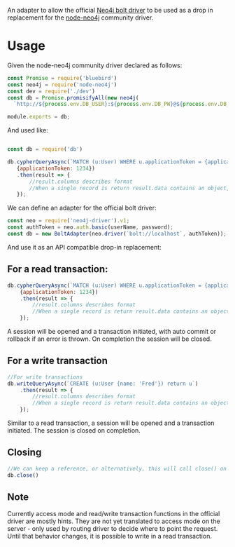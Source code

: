 An adapter to allow the official <a href="https://github.com/neo4j/neo4j-javascript-driver">Neo4j bolt driver</a> 
to be used as a drop in replacement for the <a href="https://github.com/thingdom/node-neo4j">node-neo4j</a> community 
driver. 

# Usage

Given the node-neo4j community driver declared as follows: 

```javascript 1.6
const Promise = require('bluebird')
const neo4j = require('node-neo4j')
const dev = require('./dev')
const db = Promise.promisifyAll(new neo4j(
  `http://${process.env.DB_USER}:${process.env.DB_PW}@${process.env.DB_HOST}:7474`))

module.exports = db;

```

And used like:
 
 ```javascript 1.6

const db = require('db')

db.cypherQueryAsync(`MATCH (u:User) WHERE u.applicationToken = {applicationToken} RETURN U`, 
    {applicationToken: 1234})
    .then(result => {
        //result.columns describes format
        //When a single record is return result.data contains an object, otherwise an array of objects.  
    });
```

We can define an adapter for the official bolt driver: 

```javascript 1.6
const neo = require('neo4j-driver').v1;
const authToken = neo.auth.basic(userName, password);
const db = new BoltAdapter(neo.driver(`bolt://localhost`, authToken));
```

And use it as an API compatible drop-in replacement:

## For a read transaction:

```javascript 1.6
db.cypherQueryAsync(`MATCH (u:User) WHERE u.applicationToken = {applicationToken} RETURN U`, 
    {applicationToken: 1234})
    .then(result => {
        //result.columns describes format
        //When a single record is return result.data contains an object, otherwise an array of objects.  
    });
```    

A session will be opened and a transaction initiated, with auto commit or rollback if an error is thrown. On completion the session will be closed. 

## For a write transaction

```javascript 1.6
//For write transactions 
db.writeQueryAsync(`CREATE (u:User {name: 'Fred'}) return u`)
    .then(result => {
        //result.columns describes format
        //When a single record is return result.data contains an object, otherwise an array of objects.  
    });

```

Similar to a read transaction, a session will be opened and a transaction initiated. The session is closed on completion.
 
## Closing
 
```javascript 1.6
//We can keep a reference, or alternatively, this will call close() on the underlying bolt driver. 
db.close() 
```

## Note

Currently access mode and read/write transaction functions in the official driver are mostly hints. They are not yet translated to access mode on the server - only used by routing driver to decide where to point the request. Until that behavior changes, it is possible to write in a read transaction. 



